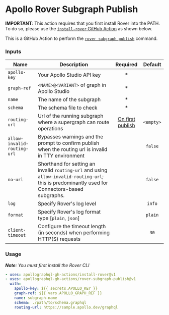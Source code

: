 # Apollo Rover Subgraph Publish

**IMPORTANT**: This action requires that you first install Rover into the PATH. To do so, please use the [`install-rover` GitHub Action](https://github.com/apollographql-gh-actions/install-rover) as shown below.

This is a GitHub Action to perform the [`rover subgraph publish`](https://www.apollographql.com/docs/rover/commands/subgraphs#subgraph-publish) command.

### Inputs

| Name                        | Description                                                                                                                                      |                                             Required                                             |  Default  |
| --------------------------- | ------------------------------------------------------------------------------------------------------------------------------------------------ | :----------------------------------------------------------------------------------------------: | :-------: |
| `apollo-key`                | Your Apollo Studio API key                                                                                                                       |                                                *                                                 |           |
| `graph-ref`                 | `<NAME>@<VARIANT>` of graph in Apollo Studio                                                                                                     |                                                *                                                 |           |
| `name`                      | The name of the subgraph                                                                                                                         |                                                *                                                 |           |
| `schema`                    | The schema file to check                                                                                                                         |                                                *                                                 |           |
| `routing-url`               | Url of the running subgraph where a supergraph can route operations                                                                              | [On first publish](https://www.apollographql.com/docs/rover/commands/subgraphs#subgraph-publish) | `<empty>` |
| `allow-invalid-routing-url` | Bypasses warnings and the prompt to confirm publish when the routing url is invalid in TTY environment                                           |                                                                                                  |  `false`  |
| `no-url`                    | Shorthand for setting an invalid `routing-url` and using `allow-invalid-routing-url`; this is predominantly used for Connectors-based subgraphs. |                                                                                                  |  `false`  |
| `log`                       | Specify Rover's log level                                                                                                                        |                                                                                                  |  `info`   |
| `format`                    | Specify Rover's log format type [`plain`, `json`]                                                                                                |                                                                                                  |  `plain`  |
| `client-timeout`            | Configure the timeout length (in seconds) when performing HTTP(S) requests                                                                       |                                                                                                  |   `30`    |

### Usage

_**Note**: You must first install the Rover CLI_

```yaml
- uses: apollographql-gh-actions/install-rover@v1
- uses: apollographql-gh-actions/rover-subgraph-publish@v1
  with:
    apollo-key: ${{ secrets.APOLLO_KEY }}
    graph-ref: ${{ vars.APOLLO_GRAPH_REF }}
    name: subgraph-name
    schema: ./path/to/schema.graphql
    routing-url: https://sample.apollo.dev/graphql
```